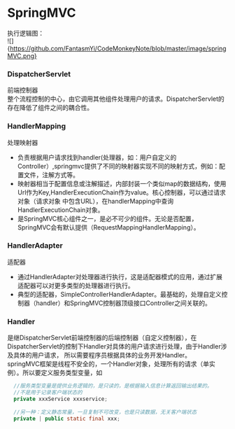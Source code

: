 # SpringMVC   
 执行逻辑图：    
 ![]{https://github.com/FantasmYi/CodeMonkeyNote/blob/master/image/springMVC.png}
###  DispatcherServlet   
  前端控制器   
  整个流程控制的中心，由它调用其他组件处理用户的请求。DispatcherServlet的存在降低了组件之间的耦合性。   
###  HandlerMapping   
  处理映射器   
* 负责根据用户请求找到handler(处理器，如：用户自定义的Controller）,springmvc提供了不同的映射器实现不同的映射方式，例如：配置文件，注解方式等。   
* 映射器相当于配置信息或注解描述，内部封装一个类似map的数据结构，使用Url作为Key,HandlerExecutionChain作为value。核心控制器，可以通过请求对象（请求对象
中包含URL），在handlerMapping中查询HandlerExecutionChain对象。     
* 是SpringMVC核心组件之一，是必不可少的组件。无论是否配置，SpringMVC会有默认提供（RequestMappingHandlerMapping）。     
### HandlerAdapter  
  适配器   
* 通过HandlerAdapter对处理器进行执行，这是适配器模式的应用，通过扩展适配器可以对更多类型的处理器进行执行。   
* 典型的适配器，SimpleControllerHandlerAdapter。最基础的，处理自定义控制器（handler）和SpringMVC控制器顶级接口Controller之间关联的。   
### Handler    
  是继DispatcherServlet前端控制器的后端控制器（自定义控制器），在DispatcherServlet的控制下Handler对具体的用户请求进行处理，由于Handler涉及具体的用户请求，
所以需要程序员根据具体的业务开发Handler。   
  springMVC框架是线程不安全的，一个Handler对象，处理所有的请求（单实例）。所以要定义服务类型变量，如    
```JAVA    
  //服务类型变量是提供业务逻辑的，是只读的，是根据输入信息计算返回输出结果的。
  //不是用于记录客户端状态的   
  private xxxService xxxservice;    
  
  //另一种：定义静态常量，一旦复制不可改变，也是只读数据，无关客户端状态   
  private | public static final xxx;

```
